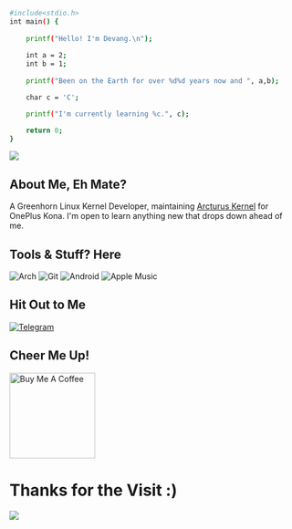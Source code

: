 ```bash
#include<stdio.h>
int main() {
    
    printf("Hello! I'm Devang.\n");
   
    int a = 2;
    int b = 1;
 
    printf("Been on the Earth for over %d%d years now and ", a,b);

    char c = 'C';

    printf("I'm currently learning %c.", c);

    return 0;
}
```
![](http://github-profile-summary-cards.vercel.app/api/cards/profile-details?username=jaaat4u&theme=gruvbox)

## About Me, Eh Mate?

A Greenhorn Linux Kernel Developer, maintaining [Arcturus Kernel](https://t.me/ArcturusKernel) for OnePlus Kona.
I'm open to learn anything new that drops down ahead of me.

## Tools & Stuff? Here

![Arch](https://img.shields.io/badge/Arch_Linux-1793D1?style=for-the-badge&logo=arch-linux&logoColor=white)
![Git](https://img.shields.io/badge/Git-F05032?style=for-the-badge&logo=git&logoColor=white)
![Android](https://img.shields.io/badge/Android-3DDC84?style=for-the-badge&logo=android&logoColor=white)
![Apple Music](https://img.shields.io/badge/Apple-F05032?style=for-the-badge&logo=applemusic&logoColor=white)

## Hit Out to Me

[![Telegram](https://img.shields.io/badge/Telegram-2CA5E0?style=for-the-badge&logo=telegram&logoColor=white)](https://t.me/jaat4u)

## Cheer Me Up!

<a href="https://ko-fi.com/jaat4u" target="_blank"><img src="https://cdn.buymeacoffee.com/buttons/v2/default-red.png" alt="Buy Me A Coffee" width="150" ></a>

# Thanks for the Visit :)

![](https://komarev.com/ghpvc/?username=jaaat4u)